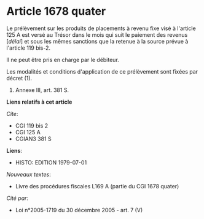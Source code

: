 # Article 1678 quater

Le prélèvement sur les produits de placements à revenu fixe visé à l'article 125 A est versé au Trésor dans le mois qui suit
le paiement des revenus [*délai*] et sous les mêmes sanctions que la retenue à la source prévue à l'article 119 bis-2.

Il ne peut être pris en charge par le débiteur.

Les modalités et conditions d'application de ce prélèvement sont fixées par décret (1).

1)  Annexe III, art. 381 S.

**Liens relatifs à cet article**

_Cite_:

  - CGI 119 bis 2
  - CGI 125 A
  - CGIAN3 381 S

**Liens**:

  - HISTO: EDITION 1979-07-01

_Nouveaux textes_:

  - Livre des procédures fiscales L169 A (partie du CGI 1678 quater)

_Cité par_:

  - Loi n°2005-1719 du 30 décembre 2005 - art. 7 (V)
